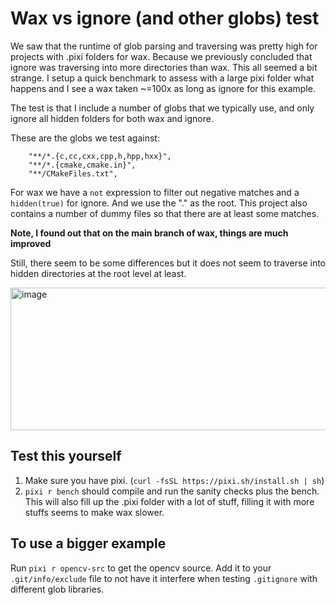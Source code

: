 # Wax vs ignore (and other globs) test

We saw that the runtime of glob parsing and traversing was pretty high for projects with .pixi folders for wax.
Because we previously concluded that ignore was traversing into more directories than wax.
This all seemed a bit strange.
I setup a quick benchmark to assess with a large pixi folder what happens and I see a wax taken ~=100x as long as ignore
for this example.

The test is that I include a number of globs that we typically use, and only ignore all hidden folders for both wax and ignore.

These are the globs we test against:

```
    "**/*.{c,cc,cxx,cpp,h,hpp,hxx}",
    "**/*.{cmake,cmake.in}",
    "**/CMakeFiles.txt",
```

For wax we have a `not` expression to filter out negative matches and a `hidden(true)` for ignore.
And we use the "." as the root.
This project also contains a number of dummy files so that there are at least some matches.

**Note, I found out that on the main branch of wax, things are much improved**

Still, there seem to be some differences but it does not seem to traverse into hidden directories at the root level at least.

<img width="1201" height="228" alt="image" src="https://github.com/user-attachments/assets/b4adc334-05a9-452d-a1df-fadb62ee2e69" />


## Test this yourself

1. Make sure you have pixi. (`curl -fsSL https://pixi.sh/install.sh | sh`)
2. `pixi r bench` should compile and run the sanity checks plus the bench. This will also fill up the .pixi folder with a lot of stuff, filling it with more stuffs seems to make wax slower.


## To use a bigger example
Run `pixi r opencv-src` to get the opencv source.
Add it to your `.git/info/exclude` file to not have it interfere when testing `.gitignore` with different glob libraries.
